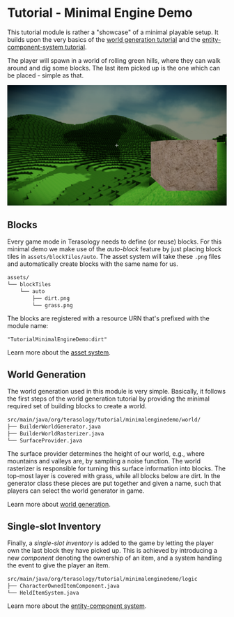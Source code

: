 # Tutorial - Minimal Engine Demo

This tutorial module is rather a "showcase" of a minimal playable setup.
It builds upon the very basics of the [world generation tutorial](https://github.com/Terasology/TutorialWorldGeneration) and the [entity-component-system tutorial](https://github.com/Terasology/TutorialEntitySystem).

The player will spawn in a world of rolling green hills, where they can walk around and dig some blocks.
The last item picked up is the one which can be placed - simple as that.

![](screenshot.png)

## Blocks

Every game mode in Terasology needs to define (or reuse) blocks.
For this minimal demo we make use of the _auto-block_ feature by just placing block tiles in `assets/blockTiles/auto`.
The asset system will take these `.png` files and automatically create blocks with the same name for us.

```
assets/
└── blockTiles
    └── auto
        ├── dirt.png
        └── grass.png
```

The blocks are registered with a resource URN that's prefixed with the module name:

```
"TutorialMinimalEngineDemo:dirt"
```

Learn more about the [asset system](https://github.com/Terasology/TutorialAssetSystem/wiki).

## World Generation

The world generation used in this module is very simple.
Basically, it follows the first steps of the world generation tutorial by providing the minimal required set of building blocks to create a world.

```
src/main/java/org/terasology/tutorial/minimalenginedemo/world/
├── BuilderWorldGenerator.java
├── BuilderWorldRasterizer.java
└── SurfaceProvider.java
```

The surface provider determines the height of our world, e.g., where mountains and valleys are, by sampling a noise function.
The world rasterizer is responsible for turning this surface information into blocks.
The top-most layer is covered with grass, while all blocks below are dirt.
In the generator class these pieces are put together and given a name, such that players can select the world generator in game.

Learn more about [world generation](https://github.com/Terasology/TutorialWorldGeneration/wiki).

## Single-slot Inventory

Finally, a _single-slot inventory_ is added to the game by letting the player own the last block they have picked up.
This is achieved by introducing a new _component_ denoting the ownership of an item, and a system handling the event to give the player an item.

```
src/main/java/org/terasology/tutorial/minimalenginedemo/logic
├── CharacterOwnedItemComponent.java
└── HeldItemSystem.java
```

Learn more about the [entity-component system](https://github.com/Terasology/TutorialEntitySystem/wiki).
